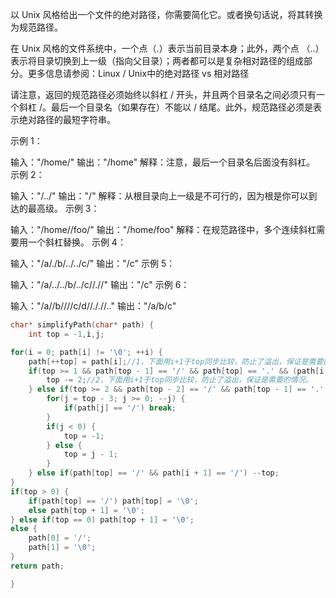 以 Unix 风格给出一个文件的绝对路径，你需要简化它。或者换句话说，将其转换为规范路径。

在 Unix 风格的文件系统中，一个点（.）表示当前目录本身；此外，两个点 （..） 表示将目录切换到上一级（指向父目录）；两者都可以是复杂相对路径的组成部分。更多信息请参阅：Linux / Unix中的绝对路径 vs 相对路径

请注意，返回的规范路径必须始终以斜杠 / 开头，并且两个目录名之间必须只有一个斜杠 /。最后一个目录名（如果存在）不能以 / 结尾。此外，规范路径必须是表示绝对路径的最短字符串。

 

示例 1：

输入："/home/"
输出："/home"
解释：注意，最后一个目录名后面没有斜杠。
示例 2：

输入："/../"
输出："/"
解释：从根目录向上一级是不可行的，因为根是你可以到达的最高级。
示例 3：

输入："/home//foo/"
输出："/home/foo"
解释：在规范路径中，多个连续斜杠需要用一个斜杠替换。
示例 4：

输入："/a/./b/../../c/"
输出："/c"
示例 5：

输入："/a/../../b/../c//.//"
输出："/c"
示例 6：

输入："/a//b////c/d//././/.."
输出："/a/b/c"



```c
char* simplifyPath(char* path) {
	int top = -1,i,j;

for(i = 0; path[i] != '\0'; ++i) {
	path[++top] = path[i];//1，下面用i+1于top同步比较，防止了溢出，保证是需要的情况。
	if(top >= 1 && path[top - 1] == '/' && path[top] == '.' && (path[i + 1] == '/' || path[i + 1] == '\0')) {
		top -= 2;//2，下面用i+1于top同步比较，防止了溢出，保证是需要的情况。
	} else if(top >= 2 && path[top - 2] == '/' && path[top - 1] == '.' && path[top] == '.' && (path[i + 1] == '/' || path[i + 1] == '\0')) {
		for(j = top - 3; j >= 0; --j) {
			if(path[j] == '/') break;
		}
		if(j < 0) {
			top = -1;
		} else {
			top = j - 1;
		}
	} else if(path[top] == '/' && path[i + 1] == '/') --top;
}
if(top > 0) {
	if(path[top] == '/') path[top] = '\0';
	else path[top + 1] = '\0';
} else if(top == 0) path[top + 1] = '\0';
else {
	path[0] = '/';
	path[1] = '\0';
}
return path;

}
```

